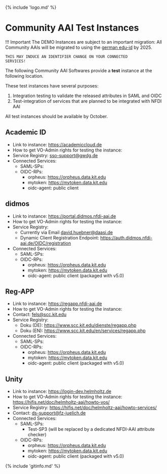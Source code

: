{% include 'logo.md' %}

# Community AAI **Test** Instances

!!! Important
    The DEMO Instances are subject to an important migration: All
    Community AAIs will be migrated to using the [german edu-id](https://www.dfn.de/eine-fuer-alle-die-edu-id/) 
    by 2025. 

    THIS MAY INDUCE AN IDENTIFIER CHANGE ON YOUR CONNECTED
    SERVICES!

The following Community AAI Softwares provide a **test** instance at the
following location.

These test instances have several purposes:

1. Integration testing to validate the released attributes in SAML and OIDC
2. Test-integration of services that are planned to be integrated with
   NFDI AAI

All test instances should be available by October.

## Academic ID

- Link to instance: <https://academiccloud.de>
- How to get VO-Admin rights for testing the instance:
- Service Registry: sso-support@gwdg.de
- Connected Services:
    - SAML-SPs:
    - OIDC-RPs:
        - orpheus: <https://orpheus.data.kit.edu>
        - mytoken: <https://mytoken.data.kit.edu>
        - oidc-agent: public client

## didmos

- Link to instance: <https://portal.didmos.nfdi-aai.de>
- How to get VO-Admin rights for testing the instance:
- Service Registry:
    - Currently via Email david.huebner@daasi.de
    - Dynamic Client Registration Endpoint: <https://auth.didmos.nfdi-aai.de/OIDC/registration>
- Connected Services:
    - SAML-SPs:
    - OIDC-RPs:
        - orpheus: <https://orpheus.data.kit.edu>
        - mytoken: <https://mytoken.data.kit.edu>
        - oidc-agent: public client (packaged with v5.0)

## Reg-APP

- Link to instance: <https://regapp.nfdi-aai.de>
- How to get VO-Admin rights for testing the instance:
- Contact: fels@scc.kit.edu
- Service Registry:
    - Doku (DE): <https://www.scc.kit.edu/dienste/regapp.php>
    - Doku (EN): <https://www.scc.kit.edu/en/services/regapp.php>
- Connected Services:
    - SAML-SPs:
    - OIDC-RPs:
        - orpheus: <https://orpheus.data.kit.edu>
        - mytoken: <https://mytoken.data.kit.edu>
        - oidc-agent: public client (packaged with v5.0)

## Unity

- Link to instance: <https://login-dev.helmholtz.de>
- How to get VO-Admin rights for testing the instance: <https://hifis.net/doc/helmholtz-aai/howto-vos/>
- Service Registry: <https://hifis.net/doc/helmholtz-aai/howto-services/>
- Contact: ds-support@fz-juelich.de
- Connected Services:
    - SAML-SPs:
        - Test-SP3 (will be replaced by a dedicated NFDI-AAI attribute checker)
    - OIDC-RPs:
        - orpheus: <https://orpheus.data.kit.edu>
        - mytoken: <https://mytoken.data.kit.edu>
        - oidc-agent: public client (packaged with v5.0)

{% include 'gitinfo.md' %}
